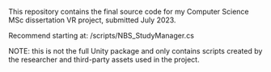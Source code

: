 This repository contains the final source code for my Computer Science MSc dissertation VR project, submitted July 2023. 

Recommend starting at: /scripts/NBS_StudyManager.cs

NOTE: this is not the full Unity package and only contains scripts created by the researcher and third-party assets used in the project.
